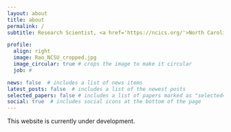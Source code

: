 ```yaml
---
layout: about
title: about
permalink: /
subtitle: Research Scientist, <a href='https://ncics.org/'>North Carolina Institute for Climate Studies</a>. 

profile:
  align: right
  image: Rao_NCSU_cropped.jpg
  image_circular: true # crops the image to make it circular
  job: #

news: false  # includes a list of news items
latest_posts: false  # includes a list of the newest posts
selected_papers: false # includes a list of papers marked as "selected={true}"
social: true  # includes social icons at the bottom of the page
---
```


This website is currently under development.
